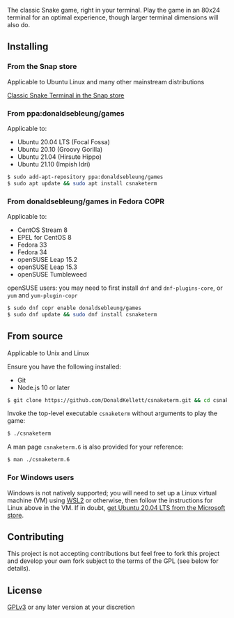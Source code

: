The classic Snake game, right in your terminal. Play the game in an 80x24 terminal for an optimal experience, though larger terminal dimensions will also do.

## Installing

### From the Snap store

Applicable to Ubuntu Linux and many other mainstream distributions

[Classic Snake Terminal in the Snap store](https://snapcraft.io/csnaketerm)

### From ppa:donaldsebleung/games

Applicable to:

- Ubuntu 20.04 LTS (Focal Fossa)
- Ubuntu 20.10 (Groovy Gorilla)
- Ubuntu 21.04 (Hirsute Hippo)
- Ubuntu 21.10 (Impish Idri)

```bash
$ sudo add-apt-repository ppa:donaldsebleung/games
$ sudo apt update && sudo apt install csnaketerm
```

### From donaldsebleung/games in Fedora COPR

Applicable to:

- CentOS Stream 8
- EPEL for CentOS 8
- Fedora 33
- Fedora 34
- openSUSE Leap 15.2
- openSUSE Leap 15.3
- openSUSE Tumbleweed

openSUSE users: you may need to first install `dnf` and `dnf-plugins-core`, or `yum` and `yum-plugin-copr`

```bash
$ sudo dnf copr enable donaldsebleung/games
$ sudo dnf update && sudo dnf install csnaketerm
```

## From source

Applicable to Unix and Linux

Ensure you have the following installed:

- Git
- Node.js 10 or later

```bash
$ git clone https://github.com/DonaldKellett/csnaketerm.git && cd csnaketerm
```

Invoke the top-level executable `csnaketerm` without arguments to play the game:

```bash
$ ./csnaketerm
```

A man page `csnaketerm.6` is also provided for your reference:

```bash
$ man ./csnaketerm.6
```

### For Windows users

Windows is not natively supported; you will need to set up a Linux virtual machine (VM) using [WSL2](https://docs.microsoft.com/en-us/windows/wsl/about) or otherwise, then follow the instructions for Linux above in the VM. If in doubt, [get Ubuntu 20.04 LTS from the Microsoft store](https://www.microsoft.com/en-us/p/ubuntu-2004-lts/9n6svws3rx71#activetab=pivot:overviewtab).

## Contributing

This project is not accepting contributions but feel free to fork this project and develop your own fork subject to the terms of the GPL (see below for details).

## License

[GPLv3](./LICENSE) or any later version at your discretion
